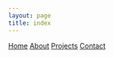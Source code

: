 ```yaml
---
layout: page
title: index
---
```


<nav>
  <a href="{{ site.baseurl }}/">Home</a>
  <a href="{{ site.baseurl }}/about">About</a>
  <a href="{{ site.baseurl }}/projects">Projects</a>
  <a href="{{ site.baseurl }}/contact">Contact</a>
</nav>

